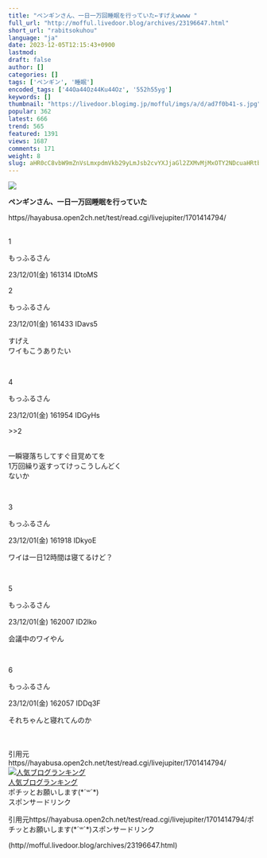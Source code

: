```yaml
---
title: "ペンギンさん、一日一万回睡眠を行っていた←すげえwwww "
full_url: "http://mofful.livedoor.blog/archives/23196647.html"
short_url: "rabitsokuhou"
language: "ja"
date: 2023-12-05T12:15:43+0900
lastmod: 
draft: false
author: []
categories: []
tags: ['ペンギン', '睡眠']
encoded_tags: ['44Oa44Oz44Ku44Oz', '552h55yg']
keywords: []
thumbnail: "https://livedoor.blogimg.jp/mofful/imgs/a/d/ad7f0b41-s.jpg"
popular: 362
latest: 666
trend: 565
featured: 1391
views: 1687
comments: 171
weight: 8
slug: aHR0cC8vbW9mZnVsLmxpdmVkb29yLmJsb2cvYXJjaGl2ZXMvMjMxOTY2NDcuaHRtbA==
---
```


![](https://livedoor.blogimg.jp/mofful/imgs/a/d/ad7f0b41-s.jpg)

<div><p><b><p>ペンギンさん、一日一万回睡眠を行っていた</p></b> https//hayabusa.open2ch.net/test/read.cgi/livejupiter/1701414794/</p><p class='t_h'><br>1 <p>もっふるさん</p> <p> 23/12/01(金) 161314 IDtoMS</p></p><p class='t_h'>2 <p>もっふるさん</p> <p> 23/12/01(金) 161433 IDavs5</p></p> <p class='t_b'> すげえ<br>ワイもこうありたい </p><br> <p class='t_h t_i'>4 <p>もっふるさん</p> <p> 23/12/01(金) 161954 IDGyHs</p></p> <p class='t_b t_i'> <p class='anchor'>>>2</p><br>一瞬寝落ちしてすぐ目覚めてを<br>1万回繰り返すってけっこうしんどく<br>ないか </p><br> <p class='t_h'>3 <p>もっふるさん</p> <p> 23/12/01(金) 161918 IDkyoE</p></p> <p class='t_b'> ワイは一日12時間は寝てるけど？ </p><br> <p class='t_h'>5 <p>もっふるさん</p> <p> 23/12/01(金) 162007 ID2lko</p></p> <p class='t_b'> 会議中のワイやん </p><br> <p class='t_h'>6 <p>もっふるさん</p> <p> 23/12/01(金) 162057 IDDq3F</p></p> <p class='t_b'> それちゃんと寝れてんのか </p><br> <br>引用元<br>https//hayabusa.open2ch.net/test/read.cgi/livejupiter/1701414794/<br><a href='//blog.with2.net/link/?2036932'><img src='https//blog.with2.net/img/banner/banner_21.gif' title='人気ブログランキング'></a><br><a href='//blog.with2.net/link/?2036932'>人気ブログランキング</a><br>ポチッとお願いします(*´꒳`*)<br>スポンサードリンク<br><img border='0' width='1' height='1' src='https//www11.a8.net/0.gif?a8mat=3BDUGQ+4RHMA+2HOM+BS629' alt=''> <p>引用元https//hayabusa.open2ch.net/test/read.cgi/livejupiter/1701414794/ポチッとお願いします(*´꒳`*)スポンサードリンク</p></div>

(http//mofful.livedoor.blog/archives/23196647.html)
